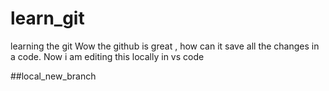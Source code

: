 # learn_git
learning the git
Wow the github is great , how can it save all the changes in a code.
Now i am editing this locally in vs code
<!-- Hi this is done by sbranch -->
##local_new_branch
<!-- done by sbranch -->